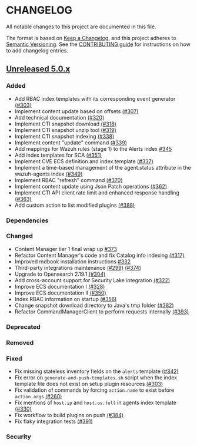 # CHANGELOG

All notable changes to this project are documented in this file.

The format is based on [Keep a Changelog](https://keepachangelog.com/en/1.0.0/), and this project adheres to [Semantic Versioning](https://semver.org/spec/v2.0.0.html). See the [CONTRIBUTING guide](./CONTRIBUTING.md#Changelog) for instructions on how to add changelog entries.

## [Unreleased 5.0.x]

### Added
- Add RBAC index templates with its corresponding event generator [(#303)](https://github.com/wazuh/wazuh-indexer-plugins/pull/303)
- Implement content update based on offsets [(#307)](https://github.com/wazuh/wazuh-indexer-plugins/pull/307)
- Add technical documentation [(#320)](https://github.com/wazuh/wazuh-indexer-plugins/pull/320)
- Implement CTI snapshot download [(#318)](https://github.com/wazuh/wazuh-indexer-plugins/pull/318)
- Implement CTI snapshot unzip tool [(#319)](https://github.com/wazuh/wazuh-indexer-plugins/pull/319)
- Implement CTI snapshot indexing [(#338)](https://github.com/wazuh/wazuh-indexer-plugins/pull/338)
- Implement content "update" command [(#339)](https://github.com/wazuh/wazuh-indexer-plugins/pull/339)
- Add mappings for Wazuh rules (stage 1) to the Alerts index [#345](https://github.com/wazuh/wazuh-indexer-plugins/pull/345)
- Add index templates for SCA [(#351)](https://github.com/wazuh/wazuh-indexer-plugins/issues/351)
- Implement CVE ECS definition and index template [(#337)](https://github.com/wazuh/wazuh-indexer-plugins/pull/337)
- Implement a time-based management of the agent.status attribute in the wazuh-agents index [(#349)](https://github.com/wazuh/wazuh-indexer-plugins/pull/349)
- Implement RBAC "refresh" command [(#370)](https://github.com/wazuh/wazuh-indexer-plugins/pull/370)
- Implement content update using Json Patch operations [(#362)](https://github.com/wazuh/wazuh-indexer-plugins/pull/362)
- Implement CTI API client rate limit and enhanced response handling [(#363)](https://github.com/wazuh/wazuh-indexer-plugins/pull/363)
- Add custom action to list modified plugins [(#388)](https://github.com/wazuh/wazuh-indexer-plugins/pull/388)

### Dependencies

### Changed
- Content Manager tier 1 final wrap up [#373](https://github.com/wazuh/wazuh-indexer-plugins/pull/373)
- Refactor Content Manager's code and fix Catalog info indexing [(#317)](https://github.com/wazuh/wazuh-indexer-plugins/pull/317)
- Improved mdbook installation instructions [#332](https://github.com/wazuh/wazuh-indexer-plugins/pull/332)
- Third-party integrations maintenance [(#299)](https://github.com/wazuh/wazuh-indexer-plugins/pull/299) [(#374)](https://github.com/wazuh/wazuh-indexer-plugins/pull/374)
- Upgrade to Opensearch 2.19.1 [(#304)](https://github.com/wazuh/wazuh-indexer-plugins/pull/304)
- Add cross-account support for Security Lake integration [(#322)](https://github.com/wazuh/wazuh-indexer-plugins/pull/322)
- Improve ECS documentation I [(#328)](https://github.com/wazuh/wazuh-indexer-plugins/pull/328)
- Improve ECS documentation II [(#350)](https://github.com/wazuh/wazuh-indexer-plugins/pull/350)
- Index RBAC information on startup [(#356)](https://github.com/wazuh/wazuh-indexer-plugins/pull/356)
- Change snapshot download directory to Java's tmp folder [(#382)](https://github.com/wazuh/wazuh-indexer-plugins/pull/382)
- Refactor CommandManagerClient to perform requests internally [(#393)](https://github.com/wazuh/wazuh-indexer-plugins/pull/394)

### Deprecated

### Removed

### Fixed
- Fix missing stateless inventory fields on the `alerts` template [(#342)](https://github.com/wazuh/wazuh-indexer-plugins/pull/342)
- Fix error on `generate-and-push-templates.sh` script when the index template file does not exist on setup plugin resources [(#303)](https://github.com/wazuh/wazuh-indexer-plugins/pull/303)
- Fix validation of commands by forcing `action.name` to exist before `action.args` [(#260)](https://github.com/wazuh/wazuh-indexer-plugins/issues/260)
- Fix mentions of `host.ip` and `host.os.full` in agents index template [(#330)](https://github.com/wazuh/wazuh-indexer-plugins/pull/330)
- Fix workflow to build plugins on push [(#384)](https://github.com/wazuh/wazuh-indexer-plugins/pull/384)
- Fix flaky integration tests [(#391)](https://github.com/wazuh/wazuh-indexer-plugins/pull/391)

### Security

[Unreleased 5.0.x]: https://github.com/wazuh/wazuh-indexer-plugins/compare/main...main
